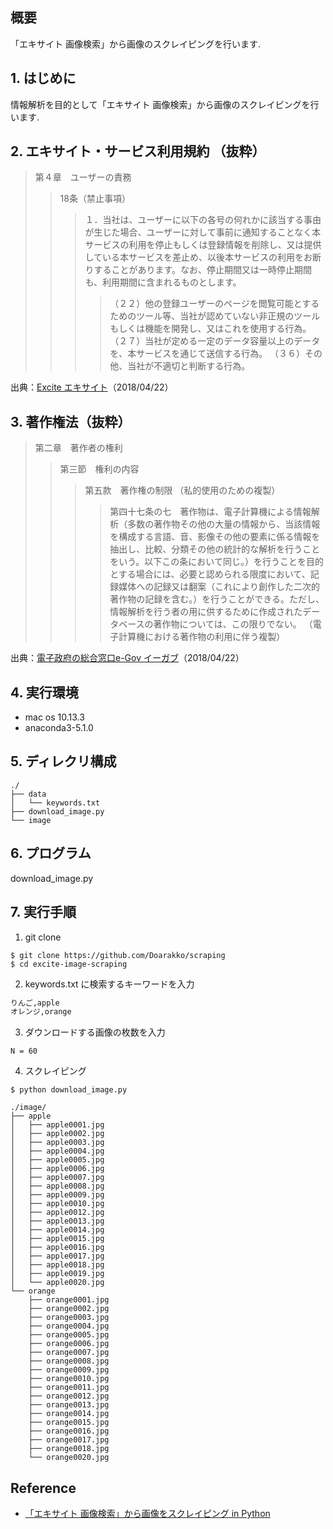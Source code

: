 ## 概要
「エキサイト 画像検索」から画像のスクレイピングを行います.

## 1. はじめに
情報解析を目的として「エキサイト 画像検索」から画像のスクレイピングを行います.

## 2. エキサイト・サービス利用規約 （抜粋）
> 第４章　ユーザーの責務
>> 18条（禁止事項）
>>> １．当社は、ユーザーに以下の各号の何れかに該当する事由が生じた場合、ユーザーに対して事前に通知することなく本サービスの利用を停止もしくは登録情報を削除し、又は提供している本サービスを差止め、以後本サービスの利用をお断りすることがあります。なお、停止期間又は一時停止期間も、利用期間に含まれるものとします。
>>>> （２２）他の登録ユーザーのページを閲覧可能とするためのツール等、当社が認めていない非正規のツールもしくは機能を開発し、又はこれを使用する行為。
>>>> （２７）当社が定める一定のデータ容量以上のデータを、本サービスを通じて送信する行為。
>>>> （３６）その他、当社が不適切と判断する行為。

出典：[Excite エキサイト](https://info.excite.co.jp/top/agreement.html)（2018/04/22）

## 3. 著作権法（抜粋）
> 第二章　著作者の権利
>> 第三節　権利の内容
>>> 第五款　著作権の制限
>>> （私的使用のための複製）
>>>> 第四十七条の七　著作物は、電子計算機による情報解析（多数の著作物その他の大量の情報から、当該情報を構成する言語、音、影像その他の要素に係る情報を抽出し、比較、分類その他の統計的な解析を行うことをいう。以下この条において同じ。）を行うことを目的とする場合には、必要と認められる限度において、記録媒体への記録又は翻案（これにより創作した二次的著作物の記録を含む。）を行うことができる。ただし、情報解析を行う者の用に供するために作成されたデータベースの著作物については、この限りでない。
>>>> （電子計算機における著作物の利用に伴う複製）

出典：[電子政府の総合窓口e-Gov イーガブ](http://elaws.e-gov.go.jp/search/elawsSearch/elaws_search/lsg0500/detail?lawId=345AC0000000048&openerCode=1)（2018/04/22）

## 4. 実行環境
- mac os 10.13.3  
- anaconda3-5.1.0

## 5. ディレクリ構成
```
./
├── data
│   └── keywords.txt
├── download_image.py
└── image
```

## 6. プログラム
download_image.py

## 7. 実行手順
1. git clone

```
$ git clone https://github.com/Doarakko/scraping
$ cd excite-image-scraping
```
2. keywords.txt に検索するキーワードを入力

```txt:keywords.txt
りんご,apple
オレンジ,orange
```

3. ダウンロードする画像の枚数を入力

```
N = 60
```

4. スクレイピング

```
$ python download_image.py
```
```
./image/
├── apple
│   ├── apple0001.jpg
│   ├── apple0002.jpg
│   ├── apple0003.jpg
│   ├── apple0004.jpg
│   ├── apple0005.jpg
│   ├── apple0006.jpg
│   ├── apple0007.jpg
│   ├── apple0008.jpg
│   ├── apple0009.jpg
│   ├── apple0010.jpg
│   ├── apple0012.jpg
│   ├── apple0013.jpg
│   ├── apple0014.jpg
│   ├── apple0015.jpg
│   ├── apple0016.jpg
│   ├── apple0017.jpg
│   ├── apple0018.jpg
│   ├── apple0019.jpg
│   └── apple0020.jpg
└── orange
    ├── orange0001.jpg
    ├── orange0002.jpg
    ├── orange0003.jpg
    ├── orange0004.jpg
    ├── orange0005.jpg
    ├── orange0006.jpg
    ├── orange0007.jpg
    ├── orange0008.jpg
    ├── orange0009.jpg
    ├── orange0010.jpg
    ├── orange0011.jpg
    ├── orange0012.jpg
    ├── orange0013.jpg
    ├── orange0014.jpg
    ├── orange0015.jpg
    ├── orange0016.jpg
    ├── orange0017.jpg
    ├── orange0018.jpg
    └── orange0020.jpg
```

## Reference
- [「エキサイト 画像検索」から画像をスクレイピング in Python](https://qiita.com/Doarakko/items/a60437507f3a958b7226)